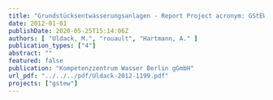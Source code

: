 ```yaml
---
title: "Grundstücksentwässerungsanlagen - Report Project acronym: GStEW"
date: 2012-01-01
publishDate: 2020-05-25T15:14:06Z
authors: [ "Uldack, M.", "rouault", "Hartmann, A." ]
publication_types: ["4"]
abstract: ""
featured: false
publication: "Kompetenzzentrum Wasser Berlin gGmbH"
url_pdf: "../../../pdf/Uldack-2012-1199.pdf"
projects: ["gstew"]
---
```


